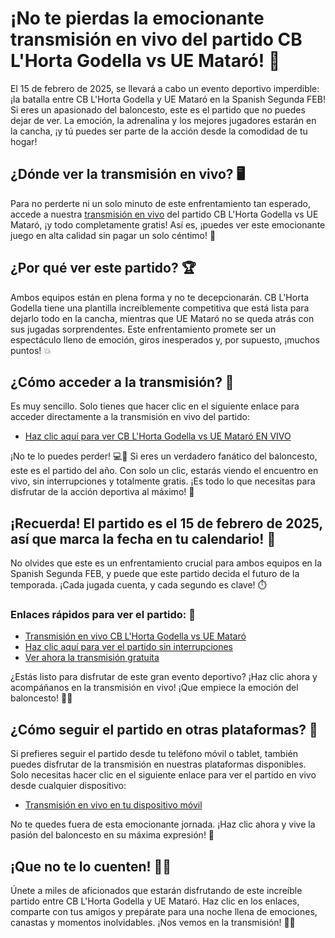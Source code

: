 # ¡No te pierdas la emocionante transmisión en vivo del partido CB L'Horta Godella vs UE Mataró! 🏀

El 15 de febrero de 2025, se llevará a cabo un evento deportivo imperdible: ¡la batalla entre CB L'Horta Godella y UE Mataró en la Spanish Segunda FEB! Si eres un apasionado del baloncesto, este es el partido que no puedes dejar de ver. La emoción, la adrenalina y los mejores jugadores estarán en la cancha, ¡y tú puedes ser parte de la acción desde la comodidad de tu hogar!

## ¿Dónde ver la transmisión en vivo? 🖥️

Para no perderte ni un solo minuto de este enfrentamiento tan esperado, accede a nuestra [transmisión en vivo](https://tinyurl.com/livestreamfreeo?st=CB+L%27Horta+Godella+vs+UE+Matar%C3%B3&si=ghc) del partido CB L'Horta Godella vs UE Mataró, ¡y todo completamente gratis! Así es, ¡puedes ver este emocionante juego en alta calidad sin pagar un solo céntimo! 📱

## ¿Por qué ver este partido? 🏆

Ambos equipos están en plena forma y no te decepcionarán. CB L'Horta Godella tiene una plantilla increíblemente competitiva que está lista para dejarlo todo en la cancha, mientras que UE Mataró no se queda atrás con sus jugadas sorprendentes. Este enfrentamiento promete ser un espectáculo lleno de emoción, giros inesperados y, por supuesto, ¡muchos puntos! 💥

## ¿Cómo acceder a la transmisión? 🔑

Es muy sencillo. Solo tienes que hacer clic en el siguiente enlace para acceder directamente a la transmisión en vivo del partido:

- [Haz clic aquí para ver CB L'Horta Godella vs UE Mataró EN VIVO](https://tinyurl.com/livestreamfreeo?st=CB+L%27Horta+Godella+vs+UE+Matar%C3%B3&si=ghc)

¡No te lo puedes perder! 💻📲 Si eres un verdadero fanático del baloncesto, este es el partido del año. Con solo un clic, estarás viendo el encuentro en vivo, sin interrupciones y totalmente gratis. ¡Es todo lo que necesitas para disfrutar de la acción deportiva al máximo! 🎉

## ¡Recuerda! El partido es el 15 de febrero de 2025, así que marca la fecha en tu calendario! 📅

No olvides que este es un enfrentamiento crucial para ambos equipos en la Spanish Segunda FEB, y puede que este partido decida el futuro de la temporada. ¡Cada jugada cuenta, y cada segundo es clave! ⏱️

### Enlaces rápidos para ver el partido: 🏀

- [Transmisión en vivo CB L'Horta Godella vs UE Mataró](https://tinyurl.com/livestreamfreeo?st=CB+L%27Horta+Godella+vs+UE+Matar%C3%B3&si=ghc)
- [Haz clic aquí para ver el partido sin interrupciones](https://tinyurl.com/livestreamfreeo?st=CB+L%27Horta+Godella+vs+UE+Matar%C3%B3&si=ghc)
- [Ver ahora la transmisión gratuita](https://tinyurl.com/livestreamfreeo?st=CB+L%27Horta+Godella+vs+UE+Matar%C3%B3&si=ghc)

¿Estás listo para disfrutar de este gran evento deportivo? ¡Haz clic ahora y acompáñanos en la transmisión en vivo! ¡Que empiece la emoción del baloncesto! 🏀🔥

## ¿Cómo seguir el partido en otras plataformas? 📱

Si prefieres seguir el partido desde tu teléfono móvil o tablet, también puedes disfrutar de la transmisión en nuestras plataformas disponibles. Solo necesitas hacer clic en el siguiente enlace para ver el partido en vivo desde cualquier dispositivo:

- [Transmisión en vivo en tu dispositivo móvil](https://tinyurl.com/livestreamfreeo?st=CB+L%27Horta+Godella+vs+UE+Matar%C3%B3&si=ghc)

No te quedes fuera de esta emocionante jornada. ¡Haz clic ahora y vive la pasión del baloncesto en su máxima expresión! 🎯

## ¡Que no te lo cuenten! 🏀💥

Únete a miles de aficionados que estarán disfrutando de este increíble partido entre CB L'Horta Godella y UE Mataró. Haz clic en los enlaces, comparte con tus amigos y prepárate para una noche llena de emociones, canastas y momentos inolvidables. ¡Nos vemos en la transmisión! 📲🎉

